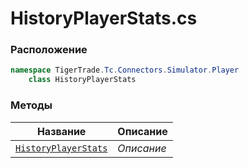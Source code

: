 
# HistoryPlayerStats.cs
### Расположение
```csharp
namespace TigerTrade.Tc.Connectors.Simulator.Player  
    class HistoryPlayerStats
```

### Методы
| Название | Описание |
| --- | --- |
| [`HistoryPlayerStats`](./Методы/HistoryPlayerStats.md) | *Описание* |
